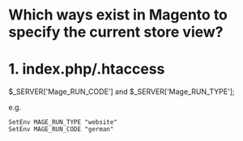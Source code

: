 # Which ways exist in Magento to specify the current store view?

# 1. index.php/.htaccess

$\_SERVER['Mage_RUN_CODE'] and $\_SERVER['Mage_RUN_TYPE'];

e.g.

    SetEnv MAGE_RUN_TYPE "website"
    SetEnv MAGE_RUN_CODE "german"
